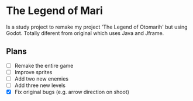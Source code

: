 # The Legend of Mari
Is a study project to remake my project 'The Legend of Otomarih' but using Godot. Totally diferent from original which uses Java and Jframe.

## Plans

- [ ] Remake the entire game
- [ ] Improve sprites
- [ ] Add two new enemies
- [ ] Add three new levels
- [x] Fix original bugs (e.g. arrow direction on shoot)
